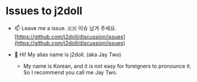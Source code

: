 # Issues to j2doll

- :mailbox: Leave me a issue. :kr: 이슈 남겨 주세요. [https://github.com/j2doll/discussion/issues](https://github.com/j2doll/discussion/issues)

- :information_desk_person: Hi! My alias name is j2doll. (aka Jay Two)
   - My name is Korean, and it is not easy for foreigners to pronounce it. So I recommend you call me Jay Two.
   
